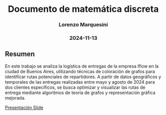 <center>
<h1>Documento de matemática discreta</h1>
<h3>Lorenzo Marquesini</h3>
<h3>2024-11-13</h3>
</center>

<style>
    body {
        margin: 75px; /* Cambia el valor para ajustar el margen */
  }
  .container {
      margin: 75px;
  }
</style>

## Resumen
En este trabajo se analiza la logística de entregas de la empresa Iflow en la ciudad de Buenos Aires, utilizando técnicas de coloración de grafos para identificar rutas potenciales de repartidores. A partir de datos geográficos y temporales de las entregas realizadas entre mayo y agosto de 2024 para dos clientes específicos, se busca optimizar y visualizar las rutas de entrega mediante algoritmos de teoría de grafos y representación gráfica mejorada.

<a href="https://docs.google.com/presentation/d/12jPNVcX-c06xaWoLB2TsDPOnVQnxThAojn4eo6Z84CQ/edit?usp=sharing">Presentación Slide</a>